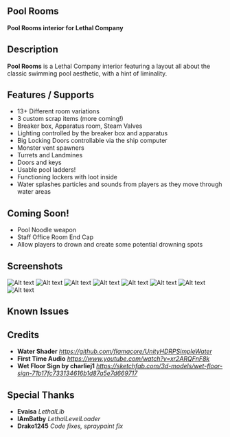 **Pool Rooms**
--

**Pool Rooms interior for Lethal Company**

**Description**
--

**Pool Rooms** is a Lethal Company interior featuring a layout all about the classic swimming pool aesthetic, with a hint of liminality.

**Features / Supports**
--
* 13+ Different room variations
* 3 custom scrap items (more coming!)
* Breaker box, Apparatus room, Steam Valves
* Lighting controlled by the breaker box and apparatus
* Big Locking Doors controllable via the ship computer
* Monster vent spawners
* Turrets and Landmines
* Doors and keys
* Usable pool ladders!
* Functioning lockers with loot inside
* Water splashes particles and sounds from players as they move through water areas

**Coming Soon!**
--
* Pool Noodle weapon
* Staff Office Room End Cap
* Allow players to drown and create some potential drowning spots

**Screenshots**
--
![Alt text](https://github.com/rfsheffer/PoolRooms/blob/main/Screenshots/entrance.png?raw=true "Entrance")
![Alt text](https://github.com/rfsheffer/PoolRooms/blob/main/Screenshots/poolupgrades.png?raw=true "Shot 1")
![Alt text](https://github.com/rfsheffer/PoolRooms/blob/main/Screenshots/lockers_2.png?raw=true "Shot 2")
![Alt text](https://github.com/rfsheffer/PoolRooms/blob/main/Screenshots/bathrooms.png?raw=true "Shot 3")
![Alt text](https://github.com/rfsheffer/PoolRooms/blob/main/Screenshots/shot2.jpg?raw=true "Shot 4")
![Alt text](https://github.com/rfsheffer/PoolRooms/blob/main/Screenshots/strange_place.png?raw=true "Shot 5")
![Alt text](https://github.com/rfsheffer/PoolRooms/blob/main/Screenshots/shot3.jpg?raw=true "Shot 6")
![Alt text](https://github.com/rfsheffer/PoolRooms/blob/main/Screenshots/shot5.jpg?raw=true "Shot 7")

**Known Issues**
--

  
**Credits**
--
* **Water Shader** *https://github.com/flamacore/UnityHDRPSimpleWater*
* **First Time Audio** *https://www.youtube.com/watch?v=xr2ARQFnF8k*
* **Wet Floor Sign by charliej1** *https://sketchfab.com/3d-models/wet-floor-sign-71b17fc733134616b1d87a5e7d669717*

**Special Thanks**
--
* **Evaisa** *LethalLib*
* **IAmBatby** *LethalLevelLoader*
* **Drako1245** *Code fixes, spraypaint fix*
